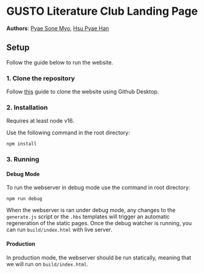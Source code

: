 # GUSTO Literature Club Landing Page

**Authors**: [Pyae Sone Myo](https://github.com/Rickaym), [Hsu Pyae Han](https://github.com/itsmejewel)

## Setup

Follow the guide below to run the website.

### 1. Clone the repository

Follow [this](https://docs.github.com/en/desktop/contributing-and-collaborating-using-github-desktop/adding-and-cloning-repositories/cloning-and-forking-repositories-from-github-desktop) guide to clone the website using Github Desktop.

### 2. Installation

Requires at least node v16.

Use the following command in the root directory:

```
npm install
```

### 3. Running

#### Debug Mode

To run the webserver in debug mode use the command in root directory:
```
npm run debug
```
When the webserver is ran under debug mode, any changes to the `generate.js` script
or the `.hbs` templates will trigger an automatic regeneration of the static pages.
Once the debug watcher is running, you can run `build/index.html` with live server.

#### Production

In production mode, the webserver should be run statically, meaning that we will
run on `build/index.html`.
